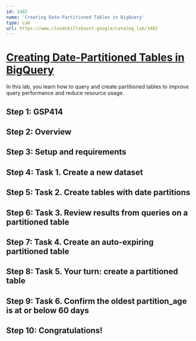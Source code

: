 ```yaml
---
id: 1482
name: 'Creating Date-Partitioned Tables in BigQuery'
type: Lab
url: https://www.cloudskillsboost.google/catalog_lab/1482
---
```


# [Creating Date-Partitioned Tables in BigQuery](https://www.cloudskillsboost.google/catalog_lab/1482)

In this lab, you learn how to query and create partitioned tables to improve query performance and reduce resource usage.

## Step 1: GSP414

## Step 2: Overview

## Step 3: Setup and requirements

## Step 4: Task 1. Create a new dataset

## Step 5: Task 2. Create tables with date partitions

## Step 6: Task 3. Review results from queries on a partitioned table

## Step 7: Task 4. Create an auto-expiring partitioned table

## Step 8: Task 5. Your turn: create a partitioned table

## Step 9: Task 6. Confirm the oldest partition_age is at or below 60 days

## Step 10: Congratulations!
